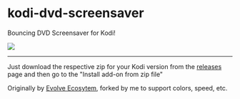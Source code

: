 # kodi-dvd-screensaver

Bouncing DVD Screensaver for Kodi!

<img src="https://i.imgur.com/oamQRYs.gif" />

---

Just download the respective zip for your Kodi version from the [releases](https://github.com/FdelMazo/kodi-dvd-screensaver/releases/) page and then go to the "Install add-on from zip file"

Originally by [Evolve Ecosytem](https://forum.kodi.tv/showthread.php?tid=344274), forked by me to support colors, speed, etc.

